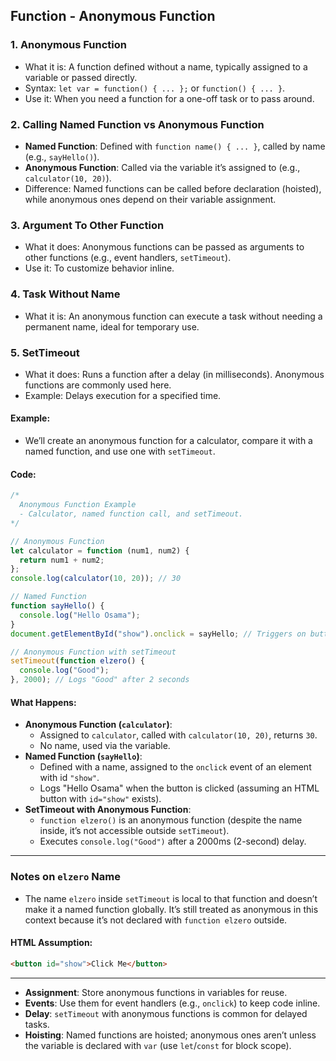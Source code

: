 
## Function - Anonymous Function

### 1. Anonymous Function
- What it is: A function defined without a name, typically assigned to a variable or passed directly.
- Syntax: `let var = function() { ... };` or `function() { ... }`.
- Use it: When you need a function for a one-off task or to pass around.

### 2. Calling Named Function vs Anonymous Function
- **Named Function**: Defined with `function name() { ... }`, called by name (e.g., `sayHello()`).
- **Anonymous Function**: Called via the variable it’s assigned to (e.g., `calculator(10, 20)`).
- Difference: Named functions can be called before declaration (hoisted), while anonymous ones depend on their variable assignment.

### 3. Argument To Other Function
- What it does: Anonymous functions can be passed as arguments to other functions (e.g., event handlers, `setTimeout`).
- Use it: To customize behavior inline.

### 4. Task Without Name
- What it is: An anonymous function can execute a task without needing a permanent name, ideal for temporary use.

### 5. SetTimeout
- What it does: Runs a function after a delay (in milliseconds). Anonymous functions are commonly used here.
- Example: Delays execution for a specified time.

#### Example:
- We’ll create an anonymous function for a calculator, compare it with a named function, and use one with `setTimeout`.

#### Code:
```javascript
/*
  Anonymous Function Example
  - Calculator, named function call, and setTimeout.
*/

// Anonymous Function
let calculator = function (num1, num2) {
  return num1 + num2;
};
console.log(calculator(10, 20)); // 30

// Named Function
function sayHello() {
  console.log("Hello Osama");
}
document.getElementById("show").onclick = sayHello; // Triggers on button click

// Anonymous Function with setTimeout
setTimeout(function elzero() {
  console.log("Good");
}, 2000); // Logs "Good" after 2 seconds
```

#### What Happens:
- **Anonymous Function (`calculator`)**:
  - Assigned to `calculator`, called with `calculator(10, 20)`, returns `30`.
  - No name, used via the variable.
- **Named Function (`sayHello`)**:
  - Defined with a name, assigned to the `onclick` event of an element with id `"show"`.
  - Logs "Hello Osama" when the button is clicked (assuming an HTML button with `id="show"` exists).
- **SetTimeout with Anonymous Function**:
  - `function elzero()` is an anonymous function (despite the name inside, it’s not accessible outside `setTimeout`).
  - Executes `console.log("Good")` after a 2000ms (2-second) delay.

---

### Notes on `elzero` Name
- The name `elzero` inside `setTimeout` is local to that function and doesn’t make it a named function globally. It’s still treated as anonymous in this context because it’s not declared with `function elzero` outside.

#### HTML Assumption:
```html
<button id="show">Click Me</button>
```

---


- **Assignment**: Store anonymous functions in variables for reuse.
- **Events**: Use them for event handlers (e.g., `onclick`) to keep code inline.
- **Delay**: `setTimeout` with anonymous functions is common for delayed tasks.
- **Hoisting**: Named functions are hoisted; anonymous ones aren’t unless the variable is declared with `var` (use `let`/`const` for block scope).


